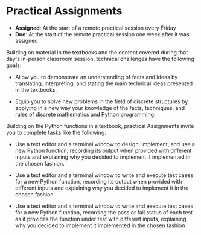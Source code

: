 # Practical Assignments

- **Assigned**: At the start of a remote practical session every Friday
- **Due**: At the start of the remote practical session one week after it was assigned

Building on material in the textbooks and the content covered during that day's
in-person classroom session, technical challenges have the following goals:

- Allow you to demonstrate an understanding of facts and ideas by translating,
  interpreting, and stating the main technical ideas presented in the textbooks.

- Equip you to solve new problems in the field of discrete structures by
  applying in a new way your knowledge of the facts, techniques, and rules of
  discrete mathematics and Python programming.

Building on the Python functions in a textbook, practical Assignments invite you
to complete tasks like the following:

- Use a text editor and a terminal window to design, implement, and use a new
  Python function, recording its output when provided with different inputs and
  explaining why you decided to implement it implemented in the chosen fashion.

- Use a text editor and a terminal window to write and execute test cases for a
  new Python function, recording its output when provided with different inputs
  and explaining why you decided to implement it in the chosen fashion

- Use a text editor and a terminal window to write and execute test cases for a
  new Python function, recording the pass or fail status of each test as it
  provides the function under test with different inputs, explaining why you
  decided to implement it implemented in the chosen fashion

